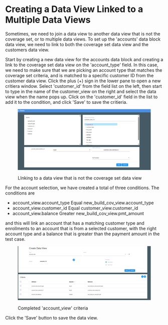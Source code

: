 # Creating a Data View Linked to a Multiple Data Views

Sometimes, we need to join a data view to another data view that is not the coverage set, or to multiple data views.  To set up the 'accounts' data block data view, we need to link to both the coverage set data view and the customers data view.

Start by creating a new data view for the accounts data block and creating a link to the coverage set data view on the 'account\_type' field.  In this case, we need to make sure that we are picking an account type that matches the coverage set criteria, and is matched to a specific customer ID from the customer data view.  Click the plus (+) sign in the lower pane to open a new critiera window.  Select 'customer\_id' from the field list on the left, then start to type in the name of the customer\_view on the right and select the data view when the name pops up.  Click on the 'customer\_id' field in the list to add it to the condition, and click 'Save' to save the critieria.

<figure><img src="../../../../../.gitbook/assets/image (22).png" alt=""><figcaption><p>LInking to a data view that is not the coverage set data view</p></figcaption></figure>

For the account selection, we have created a total of three conditions. The conditions are

* account\_view.account\_type Equal new\_build\_cov\_view.account\_type
* account\_view.customer\_id Equal customer\_view.customer\_id
* account\_view.balance Greater new\_build\_cov\_view.pmt\_amount

and this will link an account that has a matching customer type and enrollments to an account that is from a selected customer, with the right account type and a balance that is greater than the payment amount in the test case.

<figure><img src="../../../../../.gitbook/assets/image (23).png" alt=""><figcaption><p>Completed 'account_view' criteria</p></figcaption></figure>

Click the 'Save' button to save the data view.
